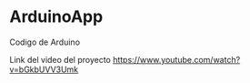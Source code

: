 # ArduinoApp
Codigo de Arduino


Link del video del proyecto
https://www.youtube.com/watch?v=bGkbUVV3Umk
